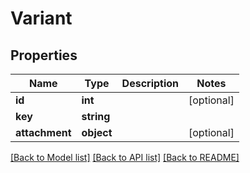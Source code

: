 # Variant

## Properties
Name | Type | Description | Notes
------------ | ------------- | ------------- | -------------
**id** | **int** |  | [optional] 
**key** | **string** |  | 
**attachment** | **object** |  | [optional] 

[[Back to Model list]](../README.md#documentation-for-models) [[Back to API list]](../README.md#documentation-for-api-endpoints) [[Back to README]](../README.md)

